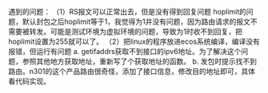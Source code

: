 遇到的问题：
（1）RS报文可以正常出去，但是没有得到回复问题
    hoplimit的问题，默认封包之后hoplimit等于1，我觉得为1并没有问题，因为路由请求的报文不需要被转发。可能是测试环境为虚拟环境的问题，导致为1时收不到回复，把hoplimit设置为255就可以了。
（2）把linux的程序放进ecos系统编译，编译没有报错，但运行有问题
    a. getifaddrs获取不到接口的ipv6地址。为了解决这个问题，参照其他地方获取地址，重新写了个获取地址的函数。
    b. 发包时提示找不到路由。n301的这个产品路由很奇怪，添加了接口信息，修改目的地址即可，具体看代码实现。